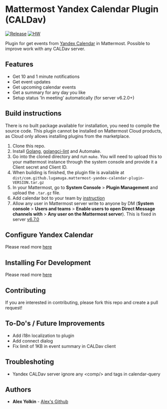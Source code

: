 # Mattermost Yandex Calendar Plugin (CALDav)

[![Release](https://img.shields.io/github/v/release/LugaMuga/mattermost-yandex-calendar-plugin)](https://github.com/LugaMuga/mattermost-yandex-calendar-plugin/releases/latest)
[![HW](https://img.shields.io/github/issues/LugaMuga/mattermost-yandex-calendar-plugin/Up%20For%20Grabs?color=dark%20green&label=Help%20Wanted)](https://github.com/LugaMuga/mattermost-yandex-calendar-plugin/issues?q=is%3Aissue+is%3Aopen+sort%3Aupdated-desc+label%3A%22Up+For+Grabs%22+label%3A%22Help+Wanted%22)

Plugin for get events from [Yandex Calendar](https://calendar.yandex.ru/) in Mattermost. Possible to improve work with any CALDav server.

## Features
- Get 10 and 1 minute notifications
- Get event updates
- Get upcoming calendar events
- Get a summary for any day you like
- Setup status 'In meeting' automatically (for server v6.2.0+)

## Build instructions
There is no built package available for installation, you need to compile the source code. This plugin cannot be installed on Mattermost Cloud products, as Cloud only allows installing plugins from the marketplace.
1. Clone this repo.
2. Install [Golang](https://golang.org/doc/install), [golangci-lint](https://golangci-lint.run/usage/install/) and Automake.
3. Go into the cloned directory and run `make`. You will need to upload this to your mattermost instance through the system console and provide it a Client secret and Client ID.
4. When building is finished, the plugin file is available at `dist/com.github.lugamuga.mattermost-yandex-calendar-plugin-VERSION.tar.gz`
5. In your Mattermost, go to **System Console** > **Plugin Management** and upload the `.tar.gz` file.
6. Add calendar bot to your team by [instruction](https://www.ibm.com/docs/en/z-chatops/1.1.0?topic=mattermost-inviting-created-bot-your-team)
7. Allow any user in Mattermost server write to anyone by DM (**System console** > **Users and teams** > **Enable users to open Direct Message channels with** > **Any user on the Mattermost server**). This is fixed in server [v6.7.0](https://github.com/mattermost/mattermost-server/pull/19713)

## Configure Yandex Calendar
Please read more [here](docs/readme.md)

## Installing For Development
Please read more [here](docker/debug/readme.md)

## Contributing
If you are interested in contributing, please fork this repo and create a pull request!

## To-Do's / Future Improvements
* Add i18n localization to plugin
* Add connect dialog
* Fix limit of 1KB in event summary in CALDav client

## Troubleshoting
* Yandex CALDav server ignore any \<comp/> and <prop-filter/> tags in calendar-query

## Authors
* **Alex Yolkin** - [Alex's Github](https://github.com/LugaMuga)

